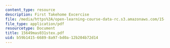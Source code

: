 ```yaml
---
content_type: resource
description: First Takehome Excercise
file: /media/https%3A/open-learning-course-data-rc.s3.amazonaws.com/15-649-the-law-of-mergers-and-acquisitions-spring-2003/b59b141566898a97bd0a12b204b72d14_15649mas031stex.pdf
file_type: application/pdf
resourcetype: Document
title: 15649mas031stex.pdf
uid: b59b1415-6689-8a97-bd0a-12b204b72d14
---
```

